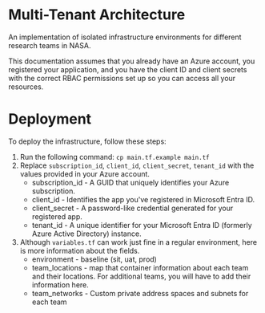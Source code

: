 # Multi-Tenant Architecture

An implementation of isolated infrastructure environments for different research teams in NASA.

This documentation assumes that you already have an Azure account, you registered your application, and you have the client ID and client secrets with the correct RBAC permissions set up so you can access all your resources.

# Deployment

To deploy the infrastructure, follow these steps:

1. Run the following command: 
    ```cp main.tf.example main.tf```
2. Replace ```subscription_id```, ```client_id```, ```client_secret```, ```tenant_id``` with the values provided in your Azure account.
    - subscription_id - A GUID that uniquely identifies your Azure subscription.
    - client_id - Identifies the app you've registered in Microsoft Entra ID.
    - client_secret - A password-like credential generated for your registered app.
    - tenant_id - A unique identifier for your Microsoft Entra ID (formerly Azure Active Directory) instance.
3. Although ```variables.tf``` can work just fine in a regular environment, here is more information about the fields.
    - environment - baseline (sit, uat, prod)
    - team_locations - map that container information about each team and their locations. For additional teams, you will have to add their information here.
    - team_networks - Custom private address spaces and subnets for each team